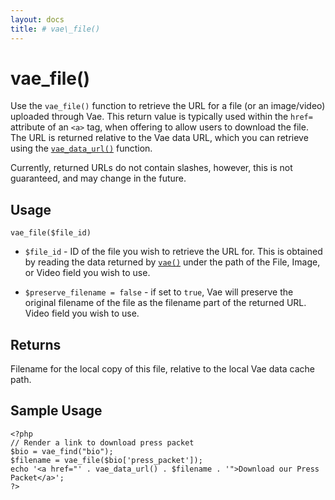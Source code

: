 ```yaml
---
layout: docs
title: # vae\_file()
---
```


# vae\_file()

Use the `vae_file()` function to retrieve the URL for a file (or an
image/video) uploaded through Vae. This return value is typically used
within the `href=` attribute of an `<a>` tag, when offering to allow
users to download the file. The URL is returned relative to the Vae data
URL, which you can retrieve using the
[`vae_data_url()`](#php_vae_data_url) function.

Currently, returned URLs do not contain slashes, however, this is not
guaranteed, and may change in the future.

## Usage

`vae_file($file_id)`

-   `$file_id` - ID of the file you wish to retrieve the URL for. This
    is obtained by reading the data returned by [`vae()`](#php_vae)
    under the path of the File, Image, or Video field you wish to use.

-   `$preserve_filename = false` - if set to `true`, Vae will preserve
    the original filename of the file as the filename part of the
    returned URL. Video field you wish to use.

## Returns

Filename for the local copy of this file, relative to the local Vae data
cache path.

## Sample Usage

    <?php
    // Render a link to download press packet
    $bio = vae_find("bio");
    $filename = vae_file($bio['press_packet']);
    echo '<a href="' . vae_data_url() . $filename . '">Download our Press Packet</a>';
    ?>
